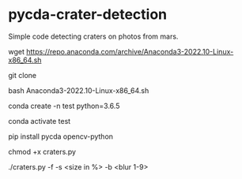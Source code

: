 # pycda-crater-detection
Simple code detecting craters on photos from mars.

wget https://repo.anaconda.com/archive/Anaconda3-2022.10-Linux-x86_64.sh

git clone 

bash Anaconda3-2022.10-Linux-x86_64.sh

conda create -n test python=3.6.5

conda activate test

pip install pycda opencv-python

chmod +x craters.py

./craters.py -f <file name> -s <size in %> -b <blur 1-9>
